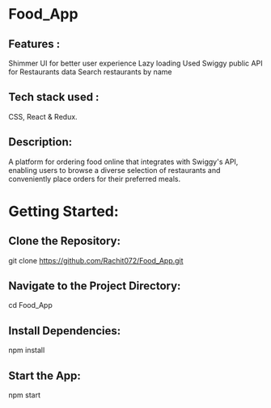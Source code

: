 # Food_App
## Features :
Shimmer UI for better user experience
Lazy loading
Used Swiggy public API for Restaurants data
Search restaurants by name

## Tech stack used : 
 CSS, React & Redux.
 
## Description: 
A platform for ordering food online that integrates with Swiggy's API, enabling users to browse a diverse selection of restaurants and conveniently place orders for their preferred meals.

# Getting Started:
## Clone the Repository:
git clone https://github.com/Rachit072/Food_App.git
## Navigate to the Project Directory:
cd Food_App
## Install Dependencies:
npm install
## Start the App:
npm start
